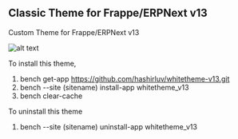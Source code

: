 ## Classic Theme for Frappe/ERPNext v13

Custom Theme for Frappe/ERPNext v13

![alt text](https://discuss.erpnext.com/uploads/default/original/3X/d/0/d0347964a04a3ba630ba8301be89356a69625358.png)

To install this theme,

1. bench get-app https://github.com/hashirluv/whitetheme-v13.git
2. bench --site (sitename) install-app whitetheme_v13
3. bench clear-cache

To uninstall this theme

1. bench --site (sitename) uninstall-app whitetheme_v13